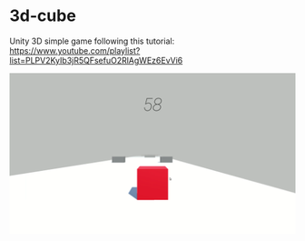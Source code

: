# 3d-cube
Unity 3D simple game following this tutorial: https://www.youtube.com/playlist?list=PLPV2KyIb3jR5QFsefuO2RlAgWEz6EvVi6

![img.png](img.png)